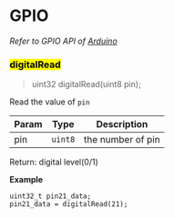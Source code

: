 # GPIO



*Refer to GPIO API of [Arduino](http://www.arduino.cc)*

### <mark>digitalRead</mark>
> uint32 digitalRead(uint8 pin);

Read the value of `pin`

| Param | Type | Description |
| --- | --- | --- |
| pin | <code>uint8</code> | the number of pin |

Return:
    digital level(0/1)

**Example**
```arduino
uint32_t pin21_data;
pin21_data = digitalRead(21);
```